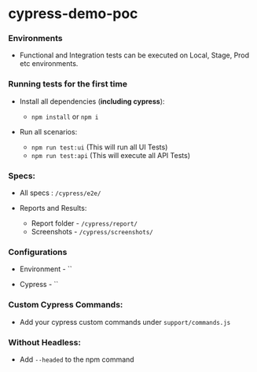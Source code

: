 # cypress-demo-poc

### Environments

- Functional and Integration tests can be executed on Local, Stage, Prod etc environments.

### Running tests for the first time

- Install all dependencies (**including cypress**):

  - `npm install` or `npm i`

- Run all scenarios:
  - `npm run test:ui` (This will run all UI Tests)
  - `npm run test:api` (This will execute all API Tests)

### Specs:

- All specs : `/cypress/e2e/`

- Reports and Results:

  - Report folder - `/cypress/report/`
  - Screenshots - `/cypress/screenshots/`

### Configurations

- Environment - ``

- Cypress - ``

### Custom Cypress Commands:

- Add your cypress custom commands under `support/commands.js`

### Without Headless:

- Add `--headed` to the npm command
